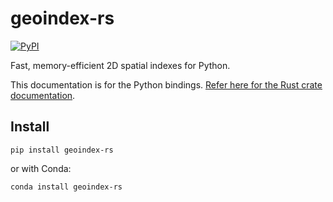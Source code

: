 # geoindex-rs

[![PyPI][pypi_badge]][pypi_link]

[pypi_badge]: https://badge.fury.io/py/geoindex-rs.svg
[pypi_link]: https://pypi.org/project/geoindex-rs/

Fast, memory-efficient 2D spatial indexes for Python.

This documentation is for the Python bindings. [Refer here for the Rust crate documentation](https://docs.rs/geo-index).

## Install

```
pip install geoindex-rs
```

or with Conda:

```
conda install geoindex-rs
```
